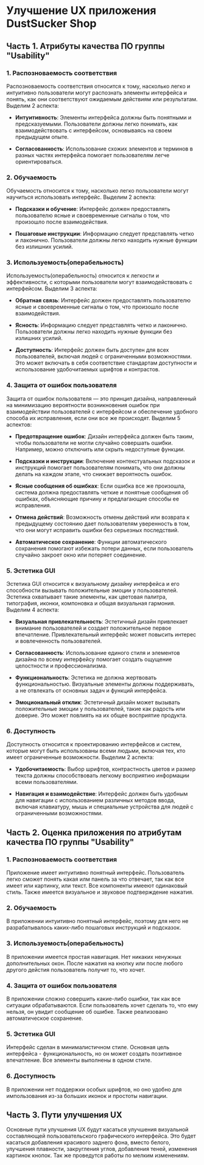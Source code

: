 # Улучшение UX приложения DustSucker Shop

## Часть 1. Атрибуты качества ПО группы "Usability"

### 1. Распозноваемость соответствия

Распозноваемость соответствия относится к тому, насколько легко и интуитивно пользователи могут распознать элементы интерфейса и понять, как они соответствуют ожидаемым действиям или результатам. 
Выделим 2 аспекта:

- **Интуитивность**: Элементы интерфейса должны быть понятными и предсказуемыми. Пользователи должны легко понимать, как взаимодействовать с интерфейсом, основываясь на своем предыдущем опыте.

- **Согласованность**: Использование схожих элементов и терминов в разных частях интерфейса помогает пользователям легче ориентироваться.

### 2. Обучаемость

Обучаемость относится к тому, насколько легко пользователи могут научиться использовать интерфейс.
Выделим 2 аспекта:

- **Подсказки и обучение**: Интерфейс должен предоставлять пользователю ясные и своевременные сигналы о том, что произошло после взаимодействия.

- **Пошаговые инструкции**: Информацию следует представлять четко и лаконично. Пользователи должны легко находить нужные функции без излишних усилий.

### 3. Используемость(операбельность)

Используемость(операбельность) относится к легкости и эффективности, с которыми пользователи могут взаимодействовать с интерфейсом.
Выделим 3 аспекта:

- **Обратная связь**: Интерфейс должен предоставлять пользователю ясные и своевременные сигналы о том, что произошло после взаимодействия.

- **Ясность**: Информацию следует представлять четко и лаконично. Пользователи должны легко находить нужные функции без излишних усилий.

- **Доступность**: Интерфейс должен быть доступен для всех пользователей, включая людей с ограниченными возможностями. Это может включать в себя соответствие стандартам доступности и использование удобочитаемых шрифтов и контрастов.

### 4. Защита от ошибок пользователя

Защита от ошибок пользователя — это принцип дизайна, направленный на минимизацию вероятности возникновения ошибок при взаимодействии пользователей с интерфейсом и обеспечение удобного способа их исправления, если они все же происходят.
Выделим 5 аспектов:

- **Предотвращение ошибок**: Дизайн интерфейса должен быть таким, чтобы пользователи не могли случайно совершать ошибки. Например, можно отключить или скрыть недоступные функции.

- **Подсказки и инструкции**: Включение контекстуальных подсказок и инструкций помогает пользователям понимать, что они должны делать на каждом этапе, что снижает вероятность ошибок.

- **Ясные сообщения об ошибках**: Если ошибка все же произошла, система должна предоставлять четкие и понятные сообщения об ошибках, объясняющие причину и предлагающие способы ее исправления.

- **Отмена действий**: Возможность отмены действий или возврата к предыдущему состоянию дает пользователям уверенность в том, что они могут исправить ошибки без серьезных последствий.

- **Автоматическое сохранение**: Функции автоматического сохранения помогают избежать потери данных, если пользователь случайно закроет окно или потеряет соединение.

### 5. Эстетика GUI

Эстетика GUI относится к визуальному дизайну интерфейса и его способности вызывать положительные эмоции у пользователей. Эстетика охватывает такие элементы, как цветовая палитра, типография, иконки, компоновка и общая визуальная гармония.
Выделим 4 аспекта:

- **Визуальная привлекательность**: Эстетичный дизайн привлекает внимание пользователей и создает положительное первое впечатление. Привлекательный интерфейс может повысить интерес и вовлеченность пользователей.

- **Согласованность**: Использование единого стиля и элементов дизайна по всему интерфейсу помогает создать ощущение целостности и профессионализма.

- **Функциональность**: Эстетика не должна жертвовать функциональностью. Визуальные элементы должны поддерживать, а не отвлекать от основных задач и функций интерфейса.

- **Эмоциональный отклик**: Эстетичный дизайн может вызывать положительные эмоции у пользователей, такие как радость или доверие. Это может повлиять на их общее восприятие продукта.

### 6. Доступность

Доступность относится к проектированию интерфейсов и систем, которые могут быть использованы всеми людьми, включая тех, кто имеет ограниченные возможности.
Выделим 2 аспекта:

- **Удобочитаемость**: Выбор шрифтов, контрастность цветов и размер текста должны способствовать легкому восприятию информации всеми пользователями.

- **Навигация и взаимодействие**: Интерфейс должен быть удобным для навигации с использованием различных методов ввода, включая клавиатуру, мышь и специальные устройства для людей с ограниченными возможностями.

## Часть 2. Оценка приложения по атрибутам качества ПО группы "Usability"

### 1. Распозноваемость соответствия

Приложение имеет интуитивно понятный интерфейс. Пользователь легко сможет понять какая илм панель за что отвечает, так как все имеет или картинку, или текст. Все компоненты имееют одинаковый стиль. Также имеется визуальное и звуковое подтверждение нажатия.

### 2. Обучаемость

В приложении интуитивно понятный интерфейс, поэтому для него не разрабатывалось каких-либо пошаговых инструкций и подсказок.

### 3. Используемость(операбельность)

В приложении имеется простая навигация. Нет никаких ненужных дополнительных окон. После нажатия на кнопку или после любого другого дейстия пользователь получит то, что хочет.

### 4. Защита от ошибок пользователя

В приложении сложно совершить какие-либо ошибки, так как все ситуации обрабатываются. Если пользователь хочет сделать то, что ему нельзя, он увидит сообщение об ошибке. Также реализовано автоматическое сохранение.

### 5. Эстетика GUI

Интерфейс сделан в минималистичном стиле. Основная цель интерфейса - функциональность, но он может создать позитивное впечатление. Все элементы выполнены в одном стиле.

### 6. Доступность

В приложении нет поддержки особых шрифтов, но оно удобно для импользования из-за больших иконок и простоты навигации.

## Часть 3. Пути улучшения UX

Основные пути улучшения UX будут касаться улучшения визуальной составляющей пользовательского графического интерфейса. Это будет касаться добавления красивого заднего фона, вместо белого, улучшения плавности, закругления углов, добавления теней, изменения картинок кнопок. Так же проведутся работы по мелким изменениям.
